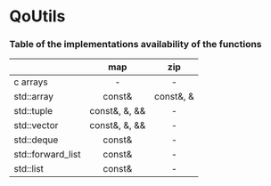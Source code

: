# QoUtils
### Table of the implementations availability of the functions
|                   | map           | zip           |
| -------------     |:-------------:|:-------------:|
| c arrays          | -             | -             |
| std::array        | const&        | const&, &     |
| std::tuple        | const&, &, && | -             |
| std::vector       | const&, &, && | -             |
| std::deque        | const&        | -             |
| std::forward_list | const&        | -             |
| std::list         | const&        | -             |
